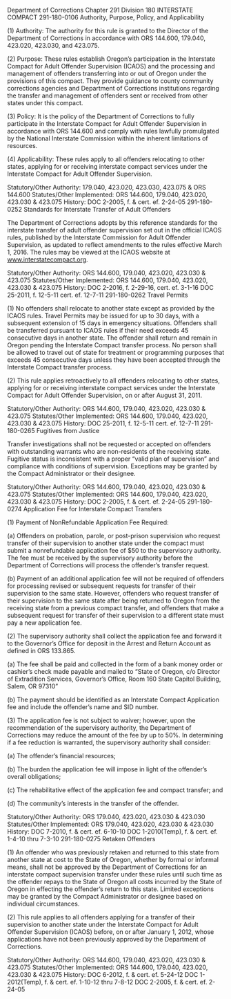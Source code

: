 Department of Corrections
Chapter 291
Division 180
INTERSTATE COMPACT
291-180-0106
Authority, Purpose, Policy, and Applicability

(1) Authority: The authority for this rule is granted to the Director of the Department of Corrections in accordance with ORS 144.600, 179.040, 423.020, 423.030, and 423.075.

(2) Purpose: These rules establish Oregon’s participation in the Interstate Compact for Adult Offender Supervision (ICAOS) and the processing and management of offenders transferring into or out of Oregon under the provisions of this compact. They provide guidance to county community corrections agencies and Department of Corrections institutions regarding the transfer and management of offenders sent or received from other states under this compact.

(3) Policy: It is the policy of the Department of Corrections to fully participate in the Interstate Compact for Adult Offender Supervision in accordance with ORS 144.600 and comply with rules lawfully promulgated by the National Interstate Commission within the inherent limitations of resources.

(4) Applicability: These rules apply to all offenders relocating to other states, applying for or receiving interstate compact services under the Interstate Compact for Adult Offender Supervision.

Statutory/Other Authority: 179.040, 423.020, 423.030, 423.075 & ORS 144.600
Statutes/Other Implemented: ORS 144.600, 179.040, 423.020, 423.030 & 423.075
History:
DOC 2-2005, f. & cert. ef. 2-24-05
291-180-0252
Standards for Interstate Transfer of Adult Offenders

The Department of Corrections adopts by this reference standards for the interstate transfer of adult offender supervision set out in the official ICAOS rules, published by the Interstate Commission for Adult Offender Supervision, as updated to reflect amendments to the rules effective March 1, 2016. The rules may be viewed at the ICAOS website at www.interstatecompact.org.

Statutory/Other Authority: ORS 144.600, 179.040, 423.020, 423.030 & 423.075
Statutes/Other Implemented: ORS 144.600, 179.040, 423.020, 423.030 & 423.075
History:
DOC 2-2016, f. 2-29-16, cert. ef. 3-1-16
DOC 25-2011, f. 12-5-11 cert. ef. 12-7-11
291-180-0262
Travel Permits

(1) No offenders shall relocate to another state except as provided by the ICAOS rules. Travel Permits may be issued for up to 30 days, with a subsequent extension of 15 days in emergency situations. Offenders shall be transferred pursuant to ICAOS rules if their need exceeds 45 consecutive days in another state. The offender shall return and remain in Oregon pending the Interstate Compact transfer process. No person shall be allowed to travel out of state for treatment or programming purposes that exceeds 45 consecutive days unless they have been accepted through the Interstate Compact transfer process.

(2) This rule applies retroactively to all offenders relocating to other states, applying for or receiving interstate compact services under the Interstate Compact for Adult Offender Supervision, on or after August 31, 2011.

Statutory/Other Authority: ORS 144.600, 179.040, 423.020, 423.030 & 423.075
Statutes/Other Implemented: ORS 144.600, 179.040, 423.020, 423.030 & 423.075
History:
DOC 25-2011, f. 12-5-11 cert. ef. 12-7-11
291-180-0265
Fugitives from Justice

Transfer investigations shall not be requested or accepted on offenders with outstanding warrants who are non-residents of the receiving state. Fugitive status is inconsistent with a proper “valid plan of supervision” and compliance with conditions of supervision. Exceptions may be granted by the Compact Administrator or their designee.

Statutory/Other Authority: ORS 144.600, 179.040, 423.020, 423.030 & 423.075
Statutes/Other Implemented: ORS 144.600, 179.040, 423.020, 423.030 & 423.075
History:
DOC 2-2005, f. & cert. ef. 2-24-05
291-180-0274
Application Fee for Interstate Compact Transfers

(1) Payment of NonRefundable Application Fee Required:

(a) Offenders on probation, parole, or post-prison supervision who request transfer of their supervision to another state under the compact must submit a nonrefundable application fee of $50 to the supervisory authority. The fee must be received by the supervisory authority before the Department of Corrections will process the offender’s transfer request.

(b) Payment of an additional application fee will not be required of offenders for processing revised or subsequent requests for transfer of their supervision to the same state. However, offenders who request transfer of their supervision to the same state after being returned to Oregon from the receiving state from a previous compact transfer, and offenders that make a subsequent request for transfer of their supervision to a different state must pay a new application fee.

(2) The supervisory authority shall collect the application fee and forward it to the Governor’s Office for deposit in the Arrest and Return Account as defined in ORS 133.865.

(a) The fee shall be paid and collected in the form of a bank money order or cashier’s check made payable and mailed to “State of Oregon, c/o Director of Extradition Services, Governor’s Office, Room 160 State Capitol Building, Salem, OR 97310”

(b) The payment should be identified as an Interstate Compact Application fee and include the offender’s name and SID number.

(3) The application fee is not subject to waiver; however, upon the recommendation of the supervisory authority, the Department of Corrections may reduce the amount of the fee by up to 50%. In determining if a fee reduction is warranted, the supervisory authority shall consider:

(a) The offender’s financial resources;

(b) The burden the application fee will impose in light of the offender’s overall obligations;

(c) The rehabilitative effect of the application fee and compact transfer; and

(d) The community’s interests in the transfer of the offender.

Statutory/Other Authority: ORS 179.040, 423.020, 423.030 & 423.030
Statutes/Other Implemented: ORS 179.040, 423.020, 423.030 & 423.030
History:
DOC 7-2010, f. & cert. ef. 6-10-10
DOC 1-2010(Temp), f. & cert. ef. 1-4-10 thru 7-3-10
291-180-0275
Retaken Offenders

(1) An offender who was previously retaken and returned to this state from another state at cost to the State of Oregon, whether by formal or informal means, shall not be approved by the Department of Corrections for an interstate compact supervision transfer under these rules until such time as the offender repays to the State of Oregon all costs incurred by the State of Oregon in effecting the offender’s return to this state. Limited exceptions may be granted by the Compact Administrator or designee based on individual circumstances.

(2) This rule applies to all offenders applying for a transfer of their supervision to another state under the Interstate Compact for Adult Offender Supervision (ICAOS) before, on or after January 1, 2012, whose applications have not been previously approved by the Department of Corrections.

Statutory/Other Authority: ORS 144.600, 179.040, 423.020, 423.030 & 423.075
Statutes/Other Implemented: ORS 144.600, 179.040, 423.020, 423.030 & 423.075
History:
DOC 6-2012, f. & cert. ef. 5-24-12
DOC 1-2012(Temp), f. & cert. ef. 1-10-12 thru 7-8-12
DOC 2-2005, f. & cert. ef. 2-24-05